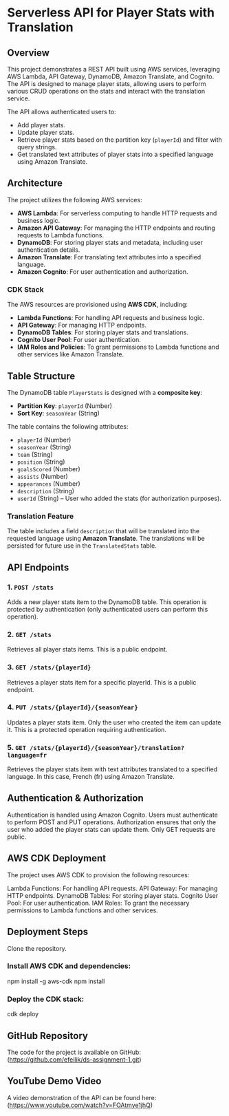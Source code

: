 # Serverless API for Player Stats with Translation

## Overview

This project demonstrates a REST API built using AWS services, leveraging AWS Lambda, API Gateway, DynamoDB, Amazon Translate, and Cognito. The API is designed to manage player stats, allowing users to perform various CRUD operations on the stats and interact with the translation service.

The API allows authenticated users to:
- Add player stats.
- Update player stats.
- Retrieve player stats based on the partition key (`playerId`) and filter with query strings.
- Get translated text attributes of player stats into a specified language using Amazon Translate.

## Architecture

The project utilizes the following AWS services:
- **AWS Lambda**: For serverless computing to handle HTTP requests and business logic.
- **Amazon API Gateway**: For managing the HTTP endpoints and routing requests to Lambda functions.
- **DynamoDB**: For storing player stats and metadata, including user authentication details.
- **Amazon Translate**: For translating text attributes into a specified language.
- **Amazon Cognito**: For user authentication and authorization.

### CDK Stack

The AWS resources are provisioned using **AWS CDK**, including:
- **Lambda Functions**: For handling API requests and business logic.
- **API Gateway**: For managing HTTP endpoints.
- **DynamoDB Tables**: For storing player stats and translations.
- **Cognito User Pool**: For user authentication.
- **IAM Roles and Policies**: To grant permissions to Lambda functions and other services like Amazon Translate.

## Table Structure

The DynamoDB table `PlayerStats` is designed with a **composite key**:
- **Partition Key**: `playerId` (Number)
- **Sort Key**: `seasonYear` (String)

The table contains the following attributes:
- `playerId` (Number)
- `seasonYear` (String)
- `team` (String)
- `position` (String)
- `goalsScored` (Number)
- `assists` (Number)
- `appearances` (Number)
- `description` (String)
- `userId` (String) – User who added the stats (for authorization purposes).

### Translation Feature
The table includes a field `description` that will be translated into the requested language using **Amazon Translate**. The translations will be persisted for future use in the `TranslatedStats` table.

## API Endpoints

### 1. `POST /stats`
Adds a new player stats item to the DynamoDB table. This operation is protected by authentication (only authenticated users can perform this operation).

### 2. `GET /stats`
Retrieves all player stats items. This is a public endpoint.

### 3. `GET /stats/{playerId}`
Retrieves a player stats item for a specific playerId. This is a public endpoint.

### 4. `PUT /stats/{playerId}/{seasonYear}`
Updates a player stats item. Only the user who created the item can update it. This is a protected operation requiring authentication.

### 5. `GET /stats/{playerId}/{seasonYear}/translation?language=fr`
Retrieves the player stats item with text attributes translated to a specified language. In this case, French (fr) using Amazon Translate.

## Authentication & Authorization
Authentication is handled using Amazon Cognito. Users must authenticate to perform POST and PUT operations.
Authorization ensures that only the user who added the player stats can update them. Only GET requests are public.

## AWS CDK Deployment
The project uses AWS CDK to provision the following resources:

Lambda Functions: For handling API requests.
API Gateway: For managing HTTP endpoints.
DynamoDB Tables: For storing player stats.
Cognito User Pool: For user authentication.
IAM Roles: To grant the necessary permissions to Lambda functions and other services.

## Deployment Steps
Clone the repository.

### Install AWS CDK and dependencies:
npm install -g aws-cdk
npm install

### Deploy the CDK stack:
cdk deploy

## GitHub Repository
The code for the project is available on GitHub: (https://github.com/efeilik/ds-assignment-1.git)

## YouTube Demo Video
A video demonstration of the API can be found here: (https://www.youtube.com/watch?v=FOAtmye1jhQ)